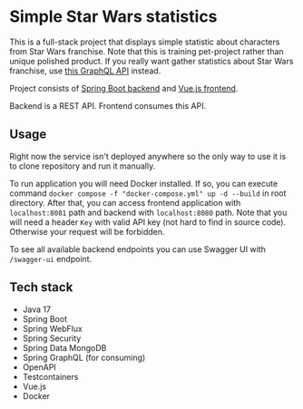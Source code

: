# Simple Star Wars statistics

This is a full-stack project that displays simple statistic about characters from Star Wars franchise. Note that this is training pet-project rather than unique polished product. If you really want gather statistics about Star Wars franchise, use [this GraphQL API](https://studio.apollographql.com/public/star-wars-swapi/variant/current/home) instead.

Project consists of [Spring Boot backend](backend) and [Vue.js frontend](frontend).

Backend is a REST API. Frontend consumes this API.


## Usage

Right now the service isn't deployed anywhere so the only way to use it is to clone repository and run it manually.

To run application you will need Docker installed. If so, you can execute command `docker compose -f "docker-compose.yml" up -d --build` in root directory. After that, you can access frontend application with `localhost:8081` path and backend with `localhost:8080` path. Note that you will need a header `Key` with valid API key (not hard to find in source code). Otherwise your request will be forbidden.

To see all available backend endpoints you can use Swagger UI with `/swagger-ui` endpoint.

## Tech stack

- Java 17
- Spring Boot
- Spring WebFlux
- Spring Security
- Spring Data MongoDB
- Spring GraphQL (for consuming)
- OpenAPI
- Testcontainers
- Vue.js
- Docker